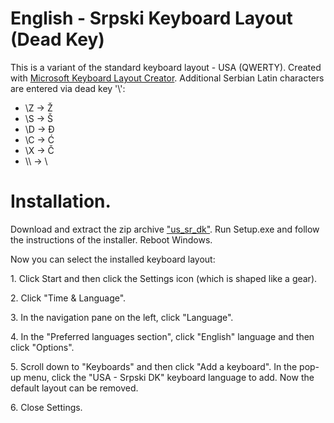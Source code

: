 # English - Srpski Keyboard Layout (Dead Key)

This is a variant of the standard keyboard layout - USA (QWERTY).
Created with [Microsoft Keyboard Layout Creator](https://www.microsoft.com/en-us/download/details.aspx?id=102134).
Additional Serbian Latin characters are entered via dead key '\\':

- \Z -> Ž
- \S -> Š
- \D -> Đ
- \C -> Ć
- \X -> Č
- \\\\ -> \

# Installation.

Download and extract the zip archive ["us_sr_dk"](https://github.com/corax4/English-Serpsi_Keyboard_DeadKey). Run Setup.exe and follow the instructions of the installer. Reboot Windows.

Now you can select the installed keyboard layout:

1. Click Start and then click the Settings icon (which is shaped like a gear).

2. Click "Time & Language".

3. In the navigation pane on the left, click "Language".

4. In the "Preferred languages section", click "English" language and then click "Options".

5. Scroll down to "Keyboards" and then click "Add a keyboard". In the pop-up menu, click the "USA - Srpski DK" keyboard language to add. Now the default layout can be removed.

6. Close Settings.
